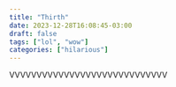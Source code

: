 ```yaml
---
title: "Thirth"
date: 2023-12-28T16:08:45-03:00
draft: false
tags: ["lol", "wow"]
categories: ["hilarious"]
---
```


VVVVVVVVVVVVVVVVVVVVVVVVVVVVV
